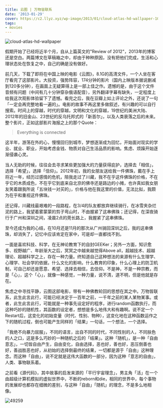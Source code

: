 ```yaml
---
title: 云图 | 万物皆联系
date: '2013-01-29'
cover: https://c2.llyz.xyz/wp-image/2013/01/cloud-atlas-hd-wallpaper-1024x512.jpg
tags:
- movies
---
```


![cloud-atlas-hd-wallpaper](https://c2.llyz.xyz/wp-image/2013/01/cloud-atlas-hd-wallpaper-1024x512.jpg)

假期开始了已经将近半个月，自从上篇英文的"Review of 2012"，2013年的博客还是空白。两篇博文在草稿箱之中，却由于种种原因，没有把他们完成，生活和心理状态处在恢复之中，自己的确是没有做好。

前几天，下载了即将在中国上映的电影《云图》，8.1G的高清文件，一个人坐在客厅看完了这部影片。大投资，强势阵容，174分钟的影片（国内上映版本据说删减到120多分钟），在画面上无疑算得上是一部上佳之作。遗憾的是，由于这个文件音频有问题（中间有几十分钟穿杂俄语配音），另外翻译字幕有缺失，一定程度上给我这次观影体验留下了遗憾。看完之后，我在豆瓣上如上评论之外，还说了一句「一定会再完整地看一遍的」。电影的故事不再这里多做叙述，有兴趣的可以自行搜索。时间上的穿越，时代的穿越，文明和文化的穿越，19世纪的美洲大陆、2012年的旧金山、23世纪的反乌托邦式的「新首尔」，以及人类衰落之后的未来。整个影片，正如这部影片海报之上的那个Quote：

> Everything is connected

这半年，游荡在外的心，慢慢回归到城市，梦想逐渐成为回忆，开始面对现实的学业、就业、职业，开始考虑金钱、物质对自己生活品质的影响。焦虑、烦躁开始逐渐侵袭心灵。

当人无助的时候，往往会去寻求某些更加强大的力量获得庇护，选择去「相信」，选择「希望」，选择「信仰」。2012年初，我的女朋友送给我一件佛珠，戴在手上将近一年，经历过感情的危机，陪我走过了川藏，我不在乎这件佛珠的价格，不在乎它的木质成色，不在乎它到底来自北京的佛寺还是路边的小摊，也许真如我女朋友笑着跟我所说「五块钱一对买的」，价格与他在我这里的价值，无法比拟，我颇为在乎和重视这件佛珠。

还记得，川藏线最艰难的一段路程，在3/4的队友都放弃继续骑行，在冰雪夹杂烂泥的路上，我望着雾蒙蒙的剪子弯山时，不由握紧了这串佛珠；还记得，在深夜骑行于广州和深圳之间，凌晨2点的莞长路上，我握紧了这串佛珠。

至今还成为我的心结，在10月还是11月的那次从广州骑回深圳之后，我的这串佛珠，却消失了，记忆中应该肯定在家中，可是却一直都找不到。

一面是喜欢科技、科学，在无神论教育下的自封GEEKer；另外一方面，知识愈多、视野越广、年龄渐大之后，冥冥之中越来越觉得Above all，超越技术、超越理论、超越科学之上，存在一种力量。终知道自己这种想法的来源有什么生理学、心理学、社会学的依据，什么文化的影响，什么教育的印象，什么心理上的防卫机制，可自己却还是愿意、希望、选择去相信，去信仰。不是神，不是一种宗教，而是「心」，这个「心」，就像一种感觉，一种力量，说不清，道不明，但是他就是存在。

焦虑之中寻找平静，云图这部电影，带有一种佛教轮回的思想在其之中。万物皆联系，此生此言此行，可能已经决定于一百年之前，一千年之前的某人某物某事。或者，此生此言此行，可能就是一种事先设定好的程序，进行random函数执行，而这种巧妙的随机性，其函数的设定者，想想是多么地伟大和有趣啊。说不定一个Restart后，这变化的初始变量（时代、性别、物种），这变化地在这种函数运作之下的随机过程，倒也可能产生同样的「结果」一句话，一个想法，一个选择。

「我绝不向暴力屈服」，不同的语言，出自不同的时代，不同性别的人，不同肤色的人之口，这是多么巧妙的一种随机之后的「结果」。这种「随机」，是一种「自由意志」，一切皆自由产生，自由变化，自由选择，恶也好，善也好，恶压倒善也好，善战胜恶也好，从初始的选择倒最终的结果，一切都是源于「自由」这种理念。而这种「自由」，说不定就是这伟大函数的一部分，因为这种「意志的自由」，人类、事物联系着。

之前看《源代码》，其中故事的启发来源的「平行宇宙理念」，男主角「活」在一个由超级计算机模拟的虚拟世界中，不断的reborn和die，相同的世界中，每个事物的发展却也都存在细微的差别，与这种「自由」「随机」的理念，不是多么地相像。

![49259](https://c2.llyz.xyz/wp-image/2013/01/49259.jpeg)
